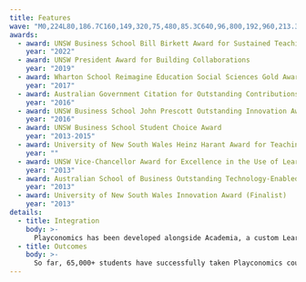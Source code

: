 ```yaml
---
title: Features
wave: "M0,224L80,186.7C160,149,320,75,480,85.3C640,96,800,192,960,213.3C1120,235,1280,181,1360,154.7L1440,128L1440,320L1360,320C1280,320,1120,320,960,320C800,320,640,320,480,320C320,320,160,320,80,320L0,320Z"
awards:
  - award: UNSW Business School Bill Birkett Award for Sustained Teaching Excellence
    year: "2022"
  - award: UNSW President Award for Building Collaborations
    year: "2019"
  - award: Wharton School Reimagine Education Social Sciences Gold Award
    year: "2017"
  - award: Australian Government Citation for Outstanding Contributions to Student Learning
    year: "2016"
  - award: UNSW Business School John Prescott Outstanding Innovation Award
    year: "2016"
  - award: UNSW Business School Student Choice Award
    year: "2013-2015"
  - award: University of New South Wales Heinz Harant Award for Teaching Innovation
    year: ""
  - award: UNSW Vice-Chancellor Award for Excellence in the Use of Learning & Teaching Technologies
    year: "2013"
  - award: Australian School of Business Outstanding Technology-Enabled Teaching Innovation Award
    year: "2013"
  - award: University of New South Wales Innovation Award (Finalist)
    year: "2013"
details:
  - title: Integration
    body: >-
      Playconomics has been developed alongside Academia, a custom Learning Management System where students can test their knowledge and view their marks, with an emphasis on seamless integration and authoring collaboration.
  - title: Outcomes
    body: >-
      So far, 65,000+ students have successfully taken Playconomics courses at universities and high schools across Australia and abroad – and the results speak for themselves. Playconomics is designed to natively run Randomised-Controlled-Trials (RCTs), the gold standard for establishing causal evaluation research, and our experimental data is very positive. It shows remarkably higher academic performance across many different student demographics, as well as an exceptional decrease in course failing rates. Finally, student surveys place Playconomics courses among the highest ranked in terms of student satisfaction at every university that runs them.
---
```

